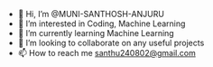 - 👋 Hi, I’m @MUNI-SANTHOSH-ANJURU
- 👀 I’m interested in Coding, Machine Learning 
- 🌱 I’m currently learning Machine Learning 
- 💞️ I’m looking to collaborate on any useful projects 
- 📫 How to reach me santhu240802@gmail.com

<!---
MUNI-SANTHOSH-ANJURU/MUNI-SANTHOSH-ANJURU is a ✨ special ✨ repository because its `README.md` (this file) appears on your GitHub profile.
You can click the Preview link to take a look at your changes.
--->

